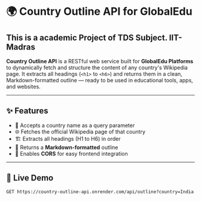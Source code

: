 # 🌍 Country Outline API for GlobalEdu
## This is a academic Project of TDS Subject. IIT-Madras

**Country Outline API** is a RESTful web service built for **GlobalEdu Platforms** to dynamically fetch and structure the content of any country's Wikipedia page. It extracts all headings (`<h1>` to `<h6>`) and returns them in a clean, Markdown-formatted outline — ready to be used in educational tools, apps, and websites.

---

## ✨ Features

- 📘 Accepts a country name as a query parameter  
- 🌐 Fetches the official Wikipedia page of that country  
- 🏗 Extracts all headings (H1 to H6) in order  
- 📄 Returns a **Markdown-formatted** outline  
- 🚀 Enables **CORS** for easy frontend integration  

---

## 🔗 Live Demo

```http
GET https://country-outline-api.onrender.com/api/outline?country=India
